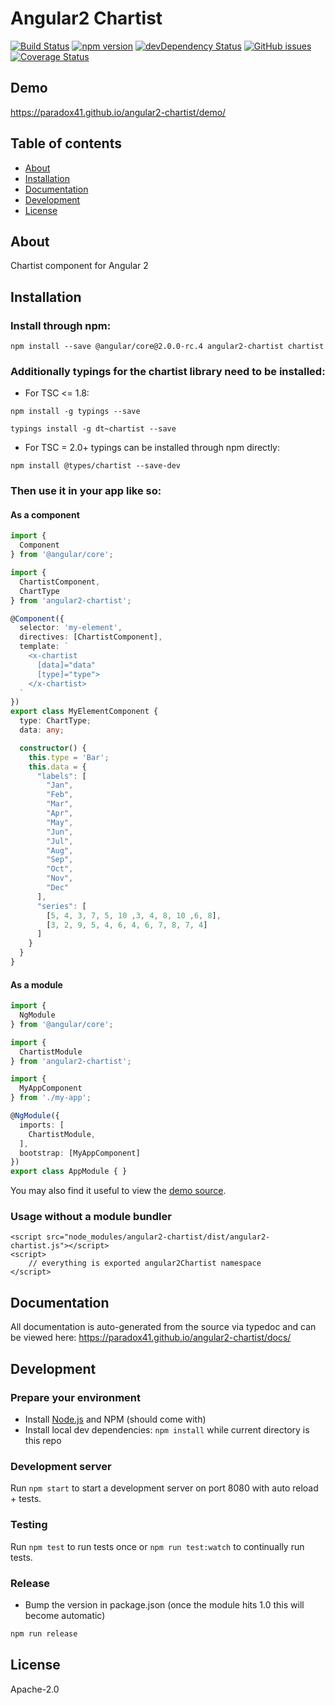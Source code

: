 # Angular2 Chartist
[![Build Status](https://travis-ci.org/paradox41/angular2-chartist.svg?branch=master)](https://travis-ci.org/paradox41/angular2-chartist)
[![npm version](https://badge.fury.io/js/angular2-chartist.svg)](http://badge.fury.io/js/angular2-chartist)
[![devDependency Status](https://david-dm.org/paradox41/angular2-chartist/dev-status.svg)](https://david-dm.org/paradox41/angular2-chartist#info=devDependencies)
[![GitHub issues](https://img.shields.io/github/issues/paradox41/angular2-chartist.svg)](https://github.com/paradox41/angular2-chartist/issues)
[![Coverage Status](https://coveralls.io/repos/github/paradox41/angular2-chartist/badge.svg?branch=master)](https://coveralls.io/github/paradox41/angular2-chartist?branch=master)

## Demo
https://paradox41.github.io/angular2-chartist/demo/

## Table of contents

- [About](#about)
- [Installation](#installation)
- [Documentation](#documentation)
- [Development](#development)
- [License](#licence)

## About

Chartist component for Angular 2

## Installation

### Install through npm:
```
npm install --save @angular/core@2.0.0-rc.4 angular2-chartist chartist
```
### Additionally typings for the chartist library need to be installed:

* For TSC <= 1.8:

```
npm install -g typings --save
```
```
typings install -g dt~chartist --save
```

* For TSC = 2.0+ typings can be installed through npm directly:

```
npm install @types/chartist --save-dev
```

### Then use it in your app like so:

#### As a component

```typescript
import {
  Component
} from '@angular/core';

import {
  ChartistComponent,
  ChartType
} from 'angular2-chartist';

@Component({
  selector: 'my-element',
  directives: [ChartistComponent],
  template: `
    <x-chartist
      [data]="data"
      [type]="type">
    </x-chartist>
  `
})
export class MyElementComponent {
  type: ChartType;
  data: any;

  constructor() {
    this.type = 'Bar';
    this.data = {
      "labels": [
        "Jan",
        "Feb",
        "Mar",
        "Apr",
        "May",
        "Jun",
        "Jul",
        "Aug",
        "Sep",
        "Oct",
        "Nov",
        "Dec"
      ],
      "series": [
        [5, 4, 3, 7, 5, 10 ,3, 4, 8, 10 ,6, 8],
        [3, 2, 9, 5, 4, 6, 4, 6, 7, 8, 7, 4]
      ]
    }
  }
}
```

#### As a module

```typescript
import {
  NgModule
} from '@angular/core';

import {
  ChartistModule
} from 'angular2-chartist';

import {
  MyAppComponent
} from './my-app';

@NgModule({
  imports: [
    ChartistModule,
  ],
  bootstrap: [MyAppComponent]
})
export class AppModule { }

```

You may also find it useful to view the [demo source](https://github.com/paradox41/angular2-chartist/blob/master/demo/demo.ts).

### Usage without a module bundler
```
<script src="node_modules/angular2-chartist/dist/angular2-chartist.js"></script>
<script>
    // everything is exported angular2Chartist namespace
</script>
```

## Documentation
All documentation is auto-generated from the source via typedoc and can be viewed here:
https://paradox41.github.io/angular2-chartist/docs/

## Development

### Prepare your environment
* Install [Node.js](http://nodejs.org/) and NPM (should come with)
* Install local dev dependencies: `npm install` while current directory is this repo

### Development server
Run `npm start` to start a development server on port 8080 with auto reload + tests.

### Testing
Run `npm test` to run tests once or `npm run test:watch` to continually run tests.

### Release
* Bump the version in package.json (once the module hits 1.0 this will become automatic)
```bash
npm run release
```

## License

Apache-2.0
